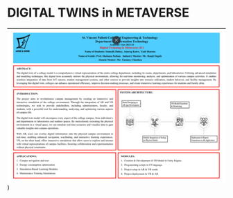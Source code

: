 # DIGITAL TWINS in METAVERSE



![ProjectScreen](https://raw.githubusercontent.com/sumedhgh29/SD-College/refs/heads/main/Images/Screenshot%202025-07-21%20191635.png))
